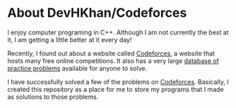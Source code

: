 
# About DevHKhan/Codeforces

I enjoy computer programing in C++. Although I am not currently the best at it, I am getting a little better at it every day!

Recently, I found out about a website called [Codeforces](https://codeforces.com), a website that hosts many free online competitions. It also has a very large [database of practice problems](https://codeforces.com/problemset) available for anyone to solve.

I have successfully solved a few of the problems on [Codeforces](https://codeforces.com). Basically, I created this repository as a place for me to store my programs that I made as solutions to those problems.
